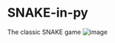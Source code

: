# SNAKE-in-py
The classic SNAKE game
![image](https://github.com/SergiuDornea/SNAKE-in-py/assets/88648596/ddb950a1-469d-4601-a3a4-898f8e1f7109)
